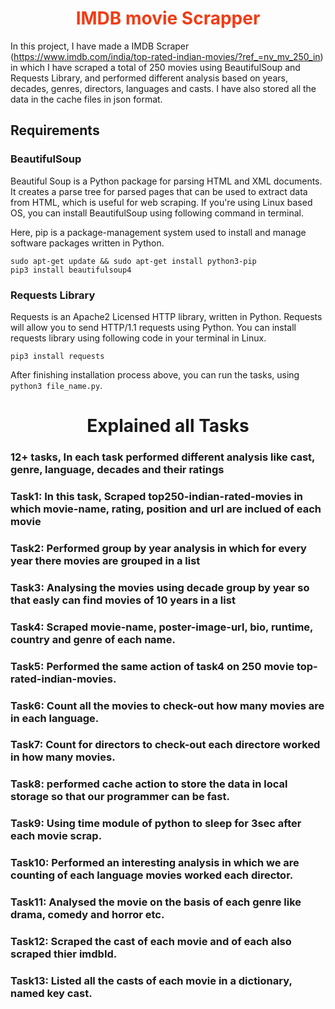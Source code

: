 <h1 align="center" style="color: #f03c15" > IMDB movie Scrapper </h1>

In this project, I have made a IMDB Scraper (https://www.imdb.com/india/top-rated-indian-movies/?ref_=nv_mv_250_in) in which I have scraped a total of 250 movies using BeautifulSoup and Requests Library, and performed different analysis based on years, decades, genres, directors, languages and casts. 
I have also stored all the data in the cache files in json format.

## Requirements

### BeautifulSoup

Beautiful Soup is a Python package for parsing HTML and XML documents. It creates a parse tree for parsed pages that can be used to extract data from HTML, which is useful for web scraping. If you're using Linux based OS, you can install BeautifulSoup using following command in terminal.

Here, pip is a package-management system used to install and manage software packages written in Python.

```
sudo apt-get update && sudo apt-get install python3-pip
pip3 install beautifulsoup4
```

### Requests Library

Requests is an Apache2 Licensed HTTP library, written in Python. Requests will allow you to send HTTP/1.1 requests using Python.
You can install requests library using following code in your terminal in Linux.

`pip3 install requests`

After finishing installation process above, you can run the tasks, using `python3 file_name.py`.


<h1 align="center">Explained all Tasks</h1>

<h3> 12+ tasks, In each task performed different analysis like cast, genre, language, decades and their ratings </h3> 

<h3>Task1: In this task, Scraped top250-indian-rated-movies in which movie-name, rating, position and url are inclued of each movie</h3>
<h3>Task2: Performed group by year analysis in which for every year there movies are grouped in a list</h3>
<h3>Task3: Analysing the movies using decade group by year so that easly can find movies of 10 years in a list</h3>
<h3>Task4: Scraped movie-name, poster-image-url, bio, runtime, country and genre of each name.</h3>
<h3>Task5: Performed the same action of task4 on 250 movie top-rated-indian-movies.</h3>
<h3>Task6: Count all the movies to check-out how many movies are in each language.</h3>
<h3>Task7: Count for directors to check-out each directore worked in how many movies.</h3>
<h3>Task8: performed cache action to store the data in local storage so that our programmer can be fast.</h3>
<h3>Task9: Using time module of python to sleep for 3sec after each movie scrap.</h3>
<h3>Task10: Performed an interesting analysis in which we are counting of each language movies worked each director.</h3>
<h3>Task11: Analysed the movie on the basis of each genre like drama, comedy and horror etc.</h3>
<h3>Task12: Scraped the cast of each movie and of each also scraped thier imdbId.</h3>
<h3>Task13: Listed all the casts of each movie in a dictionary, named key cast.</h3>
